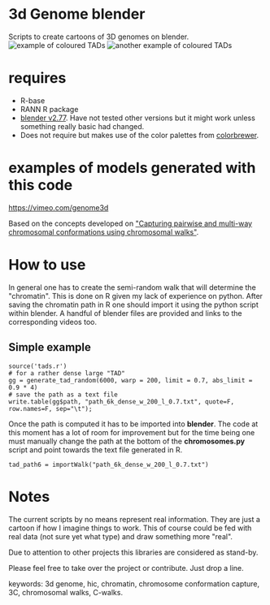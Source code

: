 # 3d Genome blender

Scripts to create cartoons of 3D genomes on blender.
![example of coloured TADs](http://i.cubeupload.com/LAXSWV.jpg)
![another example of coloured TADs](http://i.cubeupload.com/LyryNB.jpg)


# requires
- R-base
- RANN R package
- [blender v2.77](https://www.blender.org/features/past-releases/2-77/). Have not tested other versions but it might work unless something really basic had changed.
- Does not require but makes use of the color palettes from [colorbrewer](https://github.com/axismaps/colorbrewer/).
# examples of models generated with this code
https://vimeo.com/genome3d

Based on the concepts developed on ["Capturing pairwise and multi-way chromosomal conformations using chromosomal walks"][cwalks].

[cwalks]: http://www.nature.com/nature/journal/v540/n7632/full/nature20158.html

# How to use
In general one has to create the semi-random walk that will determine the "chromatin". This is done on R given my lack of experience on python. After saving the chromatin path in R one should import it using the python script within blender. A handful of blender files are provided and links to the corresponding videos too.

## Simple example

    source('tads.r')
    # for a rather dense large "TAD"
    gg = generate_tad_random(6000, warp = 200, limit = 0.7, abs_limit = 0.9 * 4)
    # save the path as a text file
    write.table(gg$path, "path_6k_dense_w_200_l_0.7.txt", quote=F, row.names=F, sep="\t");

Once the path is computed it has to be imported into **blender**. The code at this moment has a lot of room for improvement but for the time being one must manually change the path at the bottom of the **chromosomes.py** script and point towards the text file generated in R.

    tad_path6 = importWalk("path_6k_dense_w_200_l_0.7.txt")
    
# Notes
The current scripts by no means represent real information. They are just a cartoon if how I imagine things to work. This of course could be fed with real data (not sure yet what type) and draw something more "real".

Due to attention to other projects this libraries are considered as stand-by.

Please feel free to take over the project or contribute. Just drop a line.


keywords: 3d genome, hic, chromatin, chromosome conformation capture, 3C, chromosomal walks, C-walks.
